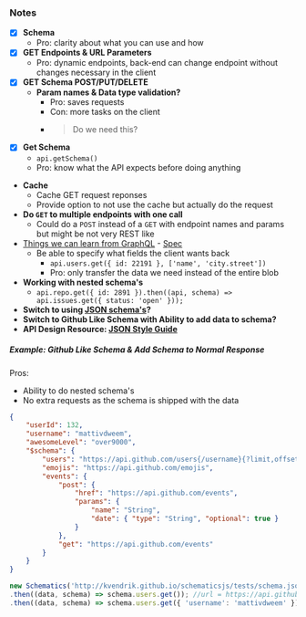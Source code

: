 ### Notes
* [x] **Schema**
    * Pro: clarity about what you can use and how
* [x] **GET Endpoints & URL Parameters**
    * Pro: dynamic endpoints, back-end can change endpoint without changes necessary in the client
* [x] **GET Schema POST/PUT/DELETE**
    * **Param names & Data type validation?**
        * Pro: saves requests
        * Con: more tasks on the client
        * > Do we need this?
* [x] **Get Schema**
    * `api.getSchema()`
    * Pro: know what the API expects before doing anything
* **Cache**
    * Cache GET request reponses
    * Provide option to not use the cache but actually do the request
* **Do `GET` to multiple endpoints with one call**
    * Could do a `POST` instead of a `GET` with endpoint names and params but might be not very REST like 
*  [Things we can learn from GraphQL](http://graphql.org/) - [Spec](http://facebook.github.io/graphql/)
    * Be able to specify what fields the client wants back
        * `api.users.get({ id: 22191 }, ['name', 'city.street'])`
        * Pro: only transfer the data we need instead of the entire blob
* **Working with nested schema's**
    * `api.repo.get({ id: 2891 }).then((api, schema) => api.issues.get({ status: 'open' }));`
* **Switch to using [JSON schema's](http://json-schema.org/examples.html)?**
* **Switch to Github Like Schema with Ability to add data to schema?**
* **API Design Resource: [JSON Style Guide](https://google.github.io/styleguide/jsoncstyleguide.xml)**

##### Example: Github Like Schema & Add Schema to Normal Response

Pros:
* Ability to do nested schema's
* No extra requests as the schema is shipped with the data

```json
{
    "userId": 132,
    "username": "mattivdweem",
    "awesomeLevel": "over9000",
    "$schema": {
        "users": "https://api.github.com/users{/username}{?limit,offset}",
        "emojis": "https://api.github.com/emojis",
        "events": {
            "post": {
                "href": "https://api.github.com/events",
                "params": {
                    "name": "String",
                    "date": { "type": "String", "optional": true }
                }
            },
            "get": "https://api.github.com/events"
        }
    }
}
```
```javascript
new Schematics('http://kvendrik.github.io/schematicsjs/tests/schema.json', httpMethod)
.then((data, schema) => schema.users.get()); //url = https://api.github.com/users
.then((data, schema) => schema.users.get({ 'username': 'mattivdweem' })); //url = https://api.github.com/users/mattivdweem
```

